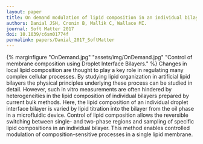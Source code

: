 ```yaml
---
layout: paper
title: On demand modulation of lipid composition in an individual bilayer.
authors: Danial JSH, Cronin B, Mallik C, Wallace MI.
journal: Soft Matter 2017
doi: 10.1039/c6sm01774f
permalink: papers/Danial_2017_SoftMatter
---
```

{% marginfigure "OnDemand.jpg" "assets/img/OnDemand.jpg" "Control of membrane composition using Droplet Interface Bilayers." %}
Changes in local lipid composition are thought to play a key role in regulating many complex cellular processes. By studying lipid organization in artificial lipid bilayers the physical principles underlying these process can be studied in detail. However, such in vitro measurements are often hindered by heterogeneities in the lipid composition of individual bilayers prepared by current bulk methods. Here, the lipid composition of an individual droplet interface bilayer is varied by lipid titration into the bilayer from the oil phase in a microfluidic device. Control of lipid composition allows the reversible switching between single- and two-phase regions and sampling of specific lipid compositions in an individual bilayer. This method enables controlled modulation of composition-sensitive processes in a single lipid membrane.

